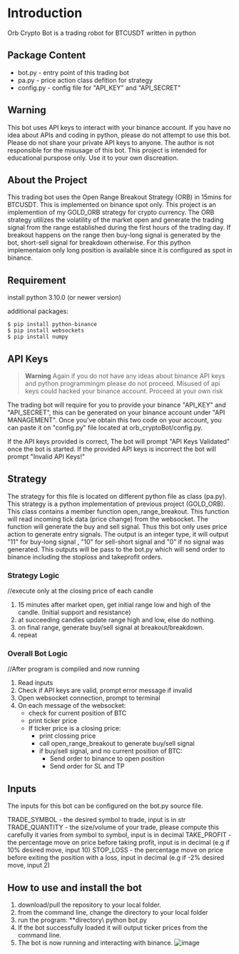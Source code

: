 # Introduction
Orb Crypto Bot is a trading robot for BTCUSDT written in python

## Package Content

 - bot.py     - entry point of this trading bot
 - pa.py      - price action class defition for strategy
 - config.py  - config file for "API_KEY" and "API_SECRET"

## Warning
This bot uses API keys to interact with your binance account. If you have no idea about APIs and coding in python, please do not attempt to use this bot.
Please do not share your private API keys to anyone. The author is not responsible for the misusage of this bot. This project is intended for educational purspose only. Use it to your own discreation. 

## About the Project
This trading bot uses the Open Range Breakout Strategy (ORB) in 15mins for BTCUSDT. This is implemented on binance spot only. This project is an implemention of my GOLD_ORB strategy for crypto currency. The ORB strategy utilizes the volatility of the market open and generate the trading signal from the range established during the first hours of the trading day. If breakout happens on the range then buy-long signal is generated by the bot, short-sell signal for breakdown otherwise. For this python implementaion only long position is available since it is configured as spot in binance.

## Requirement

install python 3.10.0 (or newer version) 

additional packages:
```
$ pip install python-binance
$ pip install websockets
$ pip install numpy
```

## API Keys

> **Warning**
> Again if you do not have any ideas about binance API keys and python programmingm please do not proceed. Misused of api keys could hacked your binance account. Proceed at your own risk

The trading bot will require for you to provide your binance "API_KEY" and "API_SECRET", this can be generated on your binance account under "API MANAGEMENT".
Once you've obtain this two code on your account, you can paste it on "config.py" file located at orb_cryptoBot/config.py.

If the API keys provided is correct, The bot will prompt "API Keys Validated" once the bot is started. If the provided API keys is incorrect the bot will prompt "Invalid API Keys!"


## Strategy

The strategy for this file is located on different python file as class (pa.py). This strategy  is a python implementation of previous project (GOLD_ORB).
This class contains a member function open_range_breakout. This function will read incoming tick data (price change) from the websocket. The function will generate the buy and sell signal. Thus this bot only uses price action to generate entry signals. The output is an integer type, it will output "11" for buy-long signal , "10" for sell-short signal and "0" if no signal was generated. This outputs will be pass to the bot.py which will send order to binance including the stoploss and takeprofit orders. 

### Strategy Logic

//execute only at the closing price of each candle
1. 15 minutes after market open, get initial range low and high of the candle. (Initial support and resistance)
2. at succeeding candles update range high and low, else do nothing.
3. on final range, generate buy/sell signal at breakout/breakdown.
4. repeat

### Overall Bot Logic

//After program is compiled and now running
1. Read inputs
2. Check if API keys are valid, prompt error message if invalid
3. Open websocket connection, prompt to terminal
4. On each message of the websocket:
     - check for current position of BTC
     - print ticker price
     - If ticker price is a closing price:
          - print clossing price
          - call open_range_breakout to generate buy/sell signal
          - if buy/sell signal, and no current position of BTC:
             - Send order to binance to open position
             - Send order for SL and TP

## Inputs

The inputs for this bot can be configured on the bot.py source file.

TRADE_SYMBOL   - the desired symbol to trade, input is in str
TRADE_QUANTITY - the size/volume of your trade, please compute this carefully it varies from symbol to symbol, input is in decimal
TAKE_PROFIT    - the percentage move on price before taking profit, input is in decimal (e.g if 10% desired move, input 10)
STOP_LOSS      - the percentage move on price before exiting the position with a loss, input in decimal (e.g if -2% desired move, input 2)


## How to use and install the bot

1. download/pull the repository to your local folder.
2. from the command line, change the directory to your local folder
3. run the program:  \**directory\ python bot.py 
4. If the bot successfully loaded it will output ticker prices from the command line.
5. The bot is now running and interacting with binance.
![image](https://user-images.githubusercontent.com/117939069/207553604-256ae5f3-452d-4d81-8ef0-e18f594d92fc.png)


               

